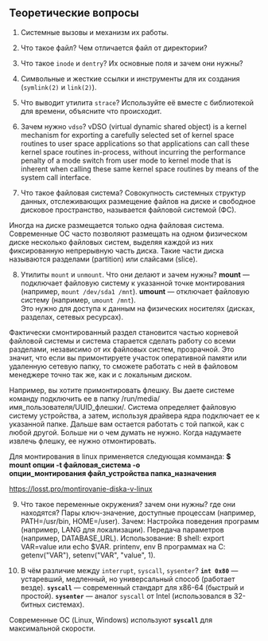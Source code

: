 ## Теоретические вопросы

1. Системные вызовы и механизм их работы.
2. Что такое файл? Чем отличается файл от директории?
3. Что такое `inode` и `dentry`? Их основные поля и зачем они нужны?
4. Символьные и жесткие ссылки и инструменты для их создания (`symlink(2)` и `link(2)`).
5. Что выводит утилита `strace`? Используйте её вместе с библиотекой для времени, объясните что происходит.


6. Зачем нужно `vdso`?
vDSO (virtual dynamic shared object) is a kernel mechanism for exporting a carefully selected set of kernel space routines to user space applications so that applications can call these kernel space routines in-process, without incurring the performance penalty of a mode switch from user mode to kernel mode that is inherent when calling these same kernel space routines by means of the system call interface.

7. Что такое файловая система?
Совокупность системных структур данных, отслеживающих размещение файлов на диске и свободное дисковое пространство, называется файловой системой (ФС). 

Иногда на диске размещается только одна файловая система. Современные ОС часто позволяют размещать на одном физическом диске несколько файловых систем, выделяя
каждой из них фиксированную непрерывную часть диска. Такие части диска называются разделами (partition) или слайсами (slice).

8. Утилиты `mount` и `unmount`. Что они делают и зачем нужны?
**mount** — подключает файловую систему к указанной точке монтирования (например, `mount /dev/sda1 /mnt`).
**umount** — отключает файловую систему (например, `umount /mnt`).  
Это нужно для доступа к данным на физических носителях (дисках, разделах, сетевых ресурсах).

Фактически смонтированный раздел становится частью корневой файловой системы и система старается сделать работу со всеми разделами, независимо от их файловых систем, прозрачной. Это значит, что если вы примонтируете участок оперативной памяти или удаленную сетевую папку, то сможете работать с ней в файловом менеджере точно так же, как и с локальным диском.

Например, вы хотите примонтировать флешку. Вы даете системе команду подключить ее в папку /run/media/имя_пользователя/UUID_флешки/. Система определяет файловую систему устройства, а затем, используя драйвера ядра подключает ее к указанной папке. Дальше вам остается работать с той папкой, как с любой другой. Больше ни о чем думать не нужно. Когда надумаете извлечь флешку, ее нужно отмонтировать.

Для монтирования в linux применяется следующая комманда:
**$ mount опции -t файловая_система -o опции_монтирования файл_устройства папка_назначения**

https://losst.pro/montirovanie-diska-v-linux

9. Что такое переменные окружения? зачем они нужны? где они находятся?
Пары ключ-значение, доступные процессам (например, PATH=/usr/bin, HOME=/user).
Зачем:
Настройка поведения программ (например, LANG для локализации).
Передача параметров (например, DATABASE_URL).
Использование:
В shell: export VAR=value или echo $VAR. printenv, env
В программах на C: getenv("VAR"), setenv("VAR", "value", 1).

10. В чём различие между `interrupt`, `syscall`, `sysenter`?
**`int 0x80`** — устаревший, медленный, но универсальный способ (работает везде).
**`syscall`** — современный стандарт для x86-64 (быстрый и простой).
**`sysenter`** — аналог `syscall` от Intel (использовался в 32-битных системах).

Современные ОС (Linux, Windows) используют **`syscall`** для максимальной скорости.